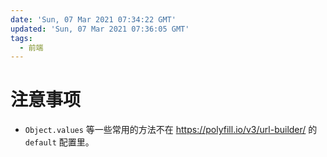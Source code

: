 ```yaml
---
date: 'Sun, 07 Mar 2021 07:34:22 GMT'
updated: 'Sun, 07 Mar 2021 07:36:05 GMT'
tags:
  - 前端
---
```


# 注意事项

-   `Object.values` 等一些常用的方法不在 <https://polyfill.io/v3/url-builder/> 的`default` 配置里。
